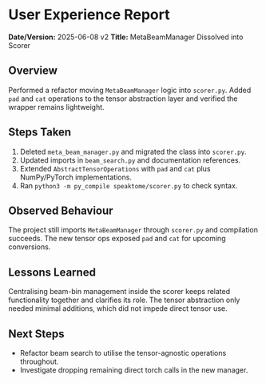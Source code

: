 # User Experience Report

**Date/Version:** 2025-06-08 v2
**Title:** MetaBeamManager Dissolved into Scorer

## Overview
Performed a refactor moving `MetaBeamManager` logic into `scorer.py`. Added `pad` and `cat` operations to the tensor abstraction layer and verified the wrapper remains lightweight.

## Steps Taken
1. Deleted `meta_beam_manager.py` and migrated the class into `scorer.py`.
2. Updated imports in `beam_search.py` and documentation references.
3. Extended `AbstractTensorOperations` with `pad` and `cat` plus NumPy/PyTorch implementations.
4. Ran `python3 -m py_compile speaktome/scorer.py` to check syntax.

## Observed Behaviour
The project still imports `MetaBeamManager` through `scorer.py` and compilation succeeds. The new tensor ops exposed `pad` and `cat` for upcoming conversions.

## Lessons Learned
Centralising beam-bin management inside the scorer keeps related functionality together and clarifies its role. The tensor abstraction only needed minimal additions, which did not impede direct tensor use.

## Next Steps
- Refactor beam search to utilise the tensor-agnostic operations throughout.
- Investigate dropping remaining direct torch calls in the new manager.
